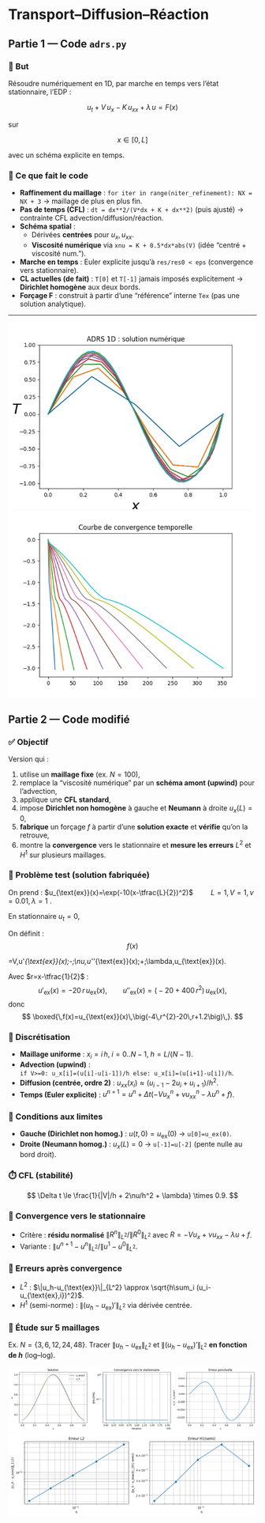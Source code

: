 # Transport–Diffusion–Réaction

## Partie 1 — Code `adrs.py`

### 🎯 But
Résoudre numériquement en 1D, par marche en temps vers l’état stationnaire, l’EDP : 

$$ 
u_t + V\,u_x - K\,u_{xx} + \lambda\,u = F(x)
$$

sur 

$$ 
x\in[0,L] 
$$

avec un schéma explicite en temps.

### 🧱 Ce que fait le code
- **Raffinement du maillage** : `for iter in range(niter_refinement): NX = NX + 3` → maillage de plus en plus fin.
- **Pas de temps (CFL)** : `dt = dx**2/(V*dx + K + dx**2)` (puis ajusté) → contrainte CFL advection/diffusion/réaction.
- **Schéma spatial** :
  - Dérivées **centrées** pour $u_x, u_{xx}$.
  - **Viscosité numérique** via `xnu = K + 0.5*dx*abs(V)` (idée “centré + viscosité num.”).
- **Marche en temps** : Euler explicite jusqu’à `res/res0 < eps` (convergence vers stationnaire).
- **CL actuelles (de fait)** : `T[0]` et `T[-1]` jamais imposés explicitement → **Dirichlet homogène** aux deux bords.
- **Forçage F** : construit à partir d’une “référence” interne `Tex` (pas une solution analytique).

---

![Figure 1 – Solution numérique](../Images/figure_s2_1.png)
![Figure 2 – Convergence](../Images/figure_s2_2.png)

## Partie 2 — Code modifié

### ✅ Objectif
Version qui :
1) utilise un **maillage fixe** (ex. $N=100$),  
2) remplace la “viscosité numérique” par un **schéma amont (upwind)** pour l’advection,  
3) applique une **CFL standard**,  
4) impose **Dirichlet non homogène** à gauche et **Neumann** à droite $u_x(L)=0$,  
5) **fabrique** un forçage $f$ à partir d’une **solution exacte** et **vérifie** qu’on la retrouve,  
6) montre la **convergence** vers le stationnaire et **mesure les erreurs** $L^2$ et $H^1$ sur plusieurs maillages.

### 🔢 Problème test (solution fabriquée)
On prend :
$u_{\text{ex}}(x)=\exp(-10(x-\tfrac{L}{2})^2)$
$\qquad L=1, V=1, \nu=0.01, \lambda=1$ .

En stationnaire $u_t=0$,

On définit :
$$
f(x)
$$

=V\,u'_{\text{ex}}(x)\;-\;\nu\,u''_{\text{ex}}(x)\;+\;\lambda\,u_{\text{ex}}(x).


Avec $r=x-\tfrac{1}{2}$ :
$$
u'_{\text{ex}}(x)=-20\,r\,u_{\text{ex}}(x),\qquad
u''_{\text{ex}}(x)=\big(-20+400\,r^{2}\big)\,u_{\text{ex}}(x),
$$
donc
$$
\boxed{\,f(x)=u_{\text{ex}}(x)\,\big(-4\,r^{2}-20\,r+1.2\big)\,}.
$$


### 🧩 Discrétisation
- **Maillage uniforme** : $x_i = i\,h,\; i=0..N-1,\; h=L/(N-1)$.
- **Advection (upwind)** :  
  `if V>=0: u_x[i]=(u[i]-u[i-1])/h else: u_x[i]=(u[i+1]-u[i])/h`.
- **Diffusion (centrée, ordre 2)** : $u_{xx}(x_i) \approx (u_{i-1}-2u_i+u_{i+1})/h^2$.
- **Temps (Euler explicite)** : $u^{n+1} = u^n + \Delta t(-V u_x^n + \nu u_{xx}^n - \lambda u^n + f)$.

### 🧱 Conditions aux limites
- **Gauche (Dirichlet non homog.)** : $u(t,0)=u_{\text{ex}}(0)$ → `u[0]=u_ex(0)`.
- **Droite (Neumann homog.)** : $u_x(L)=0$ → `u[-1]=u[-2]` (pente nulle au bord droit).

### ⏱️ CFL (stabilité)
$$
\Delta t \le \frac{1}{|V|/h + 2\nu/h^2 + \lambda} \times 0.9.
$$

### 🚦 Convergence vers le stationnaire
- Critère : **résidu normalisé** $\|R^n\|_{L^2}/\|R^0\|_{L^2}$ avec $R=-V u_x + \nu u_{xx} - \lambda u + f$.
- Variante : $\|u^{n+1}-u^n\|_{L^2}/\|u^1-u^0\|_{L^2}$.

### 📏 Erreurs après convergence
- $L^2$ : $\|u_h-u_{\text{ex}}\|_{L^2} \approx \sqrt{h\sum_i (u_i-u_{\text{ex},i})^2}$.  
- $H^1$ (semi-norme) : $\|(u_h-u_{\text{ex}})'\|_{L^2}$ via dérivée centrée.

### 🔁 Étude sur 5 maillages
Ex. $N=\{3,6,12,24,48\}$. Tracer $\|u_h-u_{\text{ex}}\|_{L^2}$ et $\|(u_h-u_{\text{ex}})'\|_{L^2}$ **en fonction de $h$** (log–log).

![Figure 3 – Solution numérique](../Images/figure_s2_3.png)
![Figure 4 – Solution numérique](../Images/figure_s2_4.png)
